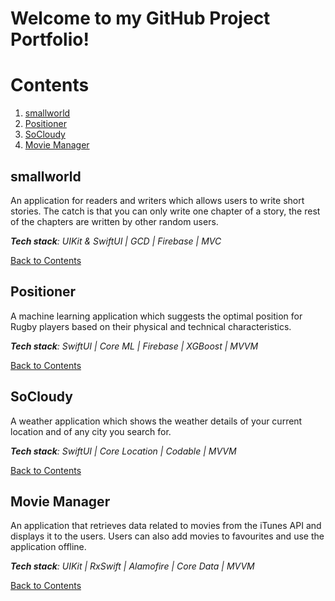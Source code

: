# Welcome to my GitHub Project Portfolio!

# Contents

1. [smallworld](#smallworld)
2. [Positioner](#Positioner)
3. [SoCloudy](#socloudy)
4. [Movie Manager](#movie-manager)

## smallworld
An application for readers and writers which allows users to write short stories. The catch is that you can only write one chapter of a story, the rest of the chapters are written by other random users.

***Tech stack**: UIKit & SwiftUI | GCD | Firebase | MVC*

[Back to Contents](#contents)

## Positioner
A machine learning application which suggests the optimal position for Rugby players based on their physical and technical characteristics.

***Tech stack**: SwiftUI | Core ML | Firebase | XGBoost | MVVM*

[Back to Contents](#contents)

## SoCloudy
A weather application which shows the weather details of your current location and of any city you search for.

***Tech stack**: SwiftUI | Core Location | Codable | MVVM*

[Back to Contents](#contents)

## Movie Manager
An application that retrieves data related to movies from the iTunes API and displays it to the users. Users can also add movies to favourites and use the application offline.

***Tech stack**: UIKit | RxSwift | Alamofire | Core Data | MVVM*

[Back to Contents](#contents)
